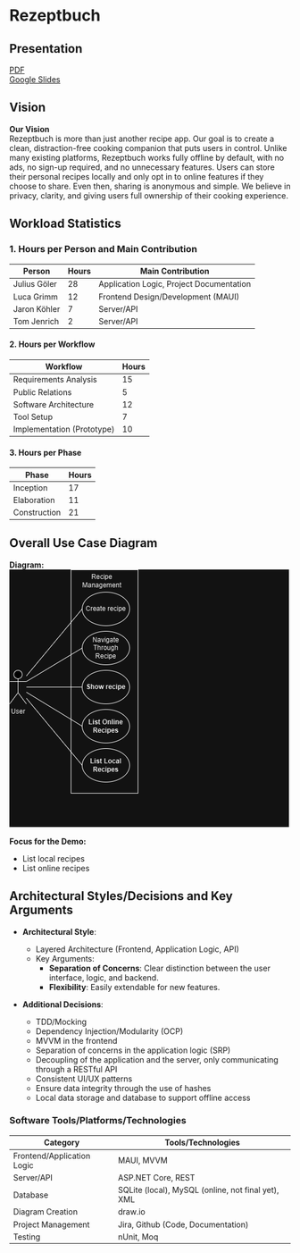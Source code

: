 # Rezeptbuch

## Presentation
[PDF](https://github.com/GermanJesus-lul/Rezeptbuch/blob/main/docs/PresentationFirstHalf.pdf)  
[Google Slides](https://docs.google.com/presentation/d/19ac-nlXZU6XP5UNWN2HKG892zUa7CUVoy0YfmfxGHDY/edit#slide=id.g31d7731fb03_1_0)

## Vision
**Our Vision**  
Rezeptbuch is more than just another recipe app.
Our goal is to create a clean, distraction-free cooking companion that puts users in control.
Unlike many existing platforms, Rezeptbuch works fully offline by default, with no ads, no sign-up required, and no unnecessary features.
Users can store their personal recipes locally and only opt in to online features if they choose to share.
Even then, sharing is anonymous and simple.
We believe in privacy, clarity, and giving users full ownership of their cooking experience.

## Workload Statistics

### 1. Hours per Person and Main Contribution
| Person               | Hours     | Main Contribution                        |
|----------------------|-----------|------------------------------------------|
| Julius Göler         | 28        | Application Logic, Project Documentation |
| Luca Grimm           | 12        | Frontend Design/Development (MAUI)       |
| Jaron Köhler         | 7         | Server/API                               |
| Tom Jenrich          | 2         | Server/API                               |

#### 2. Hours per Workflow
| Workflow                    | Hours     |
|-----------------------------|-----------|
| Requirements Analysis       | 15        |
| Public Relations            | 5         |
| Software Architecture       | 12        |
| Tool Setup                  | 7         |
| Implementation (Prototype)  | 10        |

#### 3. Hours per Phase
| Phase               | Hours |
|---------------------|-------|
| Inception           | 17    |
| Elaboration         | 11    |
| Construction        | 21    |



## Overall Use Case Diagram

**Diagram:**  
![Overall Use Case Diagram](https://github.com/GermanJesus-lul/Rezeptbuch/blob/main/docs/UseCaseDiagram.png)

**Focus for the Demo:**  
- List local recipes
- List online recipes


## **Architectural Styles/Decisions and Key Arguments**

- **Architectural Style**:
  - Layered Architecture (Frontend, Application Logic, API)
  - Key Arguments:
    - **Separation of Concerns**: Clear distinction between the user interface, logic, and backend.
    - **Flexibility**: Easily extendable for new features.

- **Additional Decisions**:
  - TDD/Mocking
  - Dependency Injection/Modularity (OCP)
  - MVVM in the frontend
  - Separation of concerns in the application logic (SRP)
  - Decoupling of the application and the server, only communicating through a RESTful API
  - Consistent UI/UX patterns
  - Ensure data integrity through the use of hashes
  - Local data storage and database to support offline access

### **Software Tools/Platforms/Technologies**

| Category                   | Tools/Technologies      |
|----------------------------|-----------------------------|
| Frontend/Application Logic | MAUI, MVVM                  |
| Server/API                 | ASP.NET Core, REST          |
| Database                   | SQLite (local), MySQL (online, not final yet), XML |
| Diagram Creation           | draw.io                     |
| Project Management         | Jira, Github (Code, Documentation) |
| Testing                    | nUnit, Moq                  |
